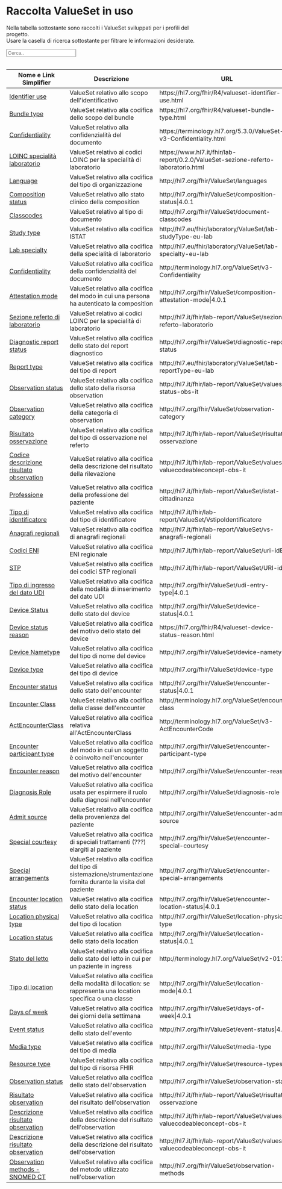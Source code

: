 <html>
  <head>
    <script src="https://ajax.googleapis.com/ajax/libs/jquery/3.6.0/jquery.min.js"></script>
    <script>
      $(document).ready(function () {
        $("#myInput").on("keyup", function () {
          var value = $(this).val().toLowerCase();
          $("#myTable tr").filter(function () {
            $(this).toggle($(this).text().toLowerCase().indexOf(value) > -1);
          });
        });
      });
    </script>
  </head>
  <body>
    <h1>Raccolta ValueSet in uso</h1>
    <div>
      <p>
        Nella tabella sottostante sono raccolti i ValueSet sviluppati
        per i profili del progetto.
        <br />
        Usare la casella di ricerca sottostante per filtrare le informazioni
        desiderate.
      </p>
      <input id="myInput" type="text" placeholder="Cerca.." />
    </div>
    <br />
    <table style="width: fit-content">
  <thead>
    <tr>
      <th>Nome e Link Simplifier</th>
      <th>Descrizione</th>
      <th>URL</th>
    </tr>
  </thead>
  <tbody id="myTable">
    <tr>
      <td> 
        <a href="https://hl7.org/fhir/R4/valueset-identifier-use.html" target="_blank">Identifier use</a>
      </td>
      <td>ValueSet relativo allo scopo dell'identificativo </td>
<td>https://hl7.org/fhir/R4/valueset-identifier-use.html</td>
    </tr>
    <tr>
      <td>
      <a href="https://hl7.org/fhir/R4/valueset-bundle-type.html" target="_blank">Bundle type</a>
      </td>
      <td> ValueSet relativo alla codifica dello scopo del bundle </td>
<td>https://hl7.org/fhir/R4/valueset-bundle-type.html</td>
    </tr>
    <tr>
      <td>
      <a href="https://terminology.hl7.org/5.3.0/ValueSet-v3-Confidentiality.html" target="_blank">Confidentiality</a>
      </td>
      <td> ValueSet relativo alla confidenzialità del documento </td>
<td>https://terminology.hl7.org/5.3.0/ValueSet-v3-Confidentiality.html</td>
    </tr>
    <tr>
      <td>
      <a href="https://www.hl7.it/fhir/lab-report/0.2.0/ValueSet-sezione-referto-laboratorio.html" target="_blank">LOINC specialità laboratorio</a>
      </td>
      <td> ValueSet relativo ai codici LOINC per la specialità di laboratorio </td>
<td>https://www.hl7.it/fhir/lab-report/0.2.0/ValueSet-sezione-referto-laboratorio.html</td>
    </tr>
    <tr>
      <td>
      <a href="http://hl7.org/fhir/ValueSet/languages" target="_blank">Language</a>
      </td>
      <td> ValueSet relativo alla codifica del tipo di organizzazione </td>
<td>http://hl7.org/fhir/ValueSet/languages</td>
    </tr>
    <tr>
      <td>
      <a href="http://hl7.org/fhir/ValueSet/composition-status|4.0.1" target="_blank">Composition status</a>
      </td>
      <td> ValueSet relativo allo stato clinico della composition </td>
<td>http://hl7.org/fhir/ValueSet/composition-status|4.0.1</td>
    </tr>
    <tr>
      <td>
      <a href="http://hl7.org/fhir/R4/valueset-document-classcodes.html" target="_blank">Classcodes</a>
      </td>
      <td> ValueSet relativo al tipo di documento </td>
<td>http://hl7.org/fhir/ValueSet/document-classcodes</td>
    </tr>
    <tr>
      <td>
      <a href="http://hl7.eu/fhir/laboratory/ValueSet/lab-studyType-eu-lab" target="_blank">Study type</a>
      </td>
      <td> ValueSet relativo alla codifica ISTAT </td>
<td>http://hl7.eu/fhir/laboratory/ValueSet/lab-studyType-eu-lab</td>
    </tr>
    <tr>
      <td>
      <a href="http://hl7.eu/fhir/laboratory/ValueSet/lab-specialty-eu-lab" target="_blank">Lab specialty</a>
      </td>
      <td> ValueSet relativo alla codifica della specialità di laboratorio </td>
<td>http://hl7.eu/fhir/laboratory/ValueSet/lab-specialty-eu-lab</td>
    </tr>
    <tr>
      <td>
      <a href="http://terminology.hl7.org/ValueSet/v3-Confidentiality" target="_blank">Confidentiality</a>
      </td>
      <td> ValueSet relativo alla codifica della confidenzialità del documento </td>
<td>http://terminology.hl7.org/ValueSet/v3-Confidentiality</td>
    </tr>
    <tr>
      <td>
      <a href="http://hl7.org/fhir/ValueSet/composition-attestation-mode|4.0.1" target="_blank">Attestation mode</a>
      </td>
      <td> ValueSet relativo alla codifica del modo in cui una persona ha autenticato la composition </td>
<td>http://hl7.org/fhir/ValueSet/composition-attestation-mode|4.0.1</td>
    </tr>
    <tr>
      <td>
      <a href="http://hl7.it/fhir/lab-report/ValueSet/sezione-referto-laboratorio" target="_blank">Sezione referto di laboratorio</a>
      </td>
      <td> ValueSet relativo ai codici LOINC per la specialità di laboratorio </td>
<td>http://hl7.it/fhir/lab-report/ValueSet/sezione-referto-laboratorio</td>
    </tr>
    <tr>
      <td>
      <a href="http://hl7.org/fhir/ValueSet/diagnostic-report-status" target="_blank">Diagnostic report status</a>
      </td>
      <td> ValueSet relativo alla codifica dello stato del report diagnostico </td>
<td>http://hl7.org/fhir/ValueSet/diagnostic-report-status</td>
    </tr>
     <tr>
      <td>
      <a href="http://hl7.eu/fhir/laboratory/ValueSet/lab-reportType-eu-lab" target="_blank">Report type</a>
      </td>
      <td> ValueSet relativo alla codifica del tipo di report </td>
<td>http://hl7.eu/fhir/laboratory/ValueSet/lab-reportType-eu-lab</td>
    </tr>
    <tr>
      <td>
      <a href="http://hl7.it/fhir/lab-report/ValueSet/valueset-status-obs-it" target="_blank">Observation status</a>
      </td>
      <td> ValueSet relativo alla codifica dello stato della risorsa observation </td>
<td>http://hl7.it/fhir/lab-report/ValueSet/valueset-status-obs-it</td>
    </tr>
    <tr>
      <td>
      <a href="http://hl7.org/fhir/ValueSet/observation-category" target="_blank">Observation category</a>
      </td>
      <td> ValueSet relativo alla codifica della categoria di observation </td>
<td>http://hl7.org/fhir/ValueSet/observation-category</td>
    </tr>
    <tr>
      <td>
      <a href="http://hl7.it/fhir/lab-report/ValueSet/risultato-osservazione" target="_blank">Risultato osservazione</a>
      </td>
      <td> ValueSet relativo alla codifica del tipo di osservazione nel referto </td>
<td>http://hl7.it/fhir/lab-report/ValueSet/risultato-osservazione</td>
    </tr>
    <tr>
      <td>
      <a href="http://hl7.it/fhir/lab-report/ValueSet/valueset-valuecodeableconcept-obs-it" target="_blank">Codice descrizione risultato observation</a>
      </td>
      <td> ValueSet relativo alla codifica della descrizione del risultato della rilevazione </td>
<td>http://hl7.it/fhir/lab-report/ValueSet/valueset-valuecodeableconcept-obs-it</td>
    </tr>
    <tr>
      <td>
      <a href="http://hl7.it/fhir/lab-report/ValueSet/istat-professione" target="_blank">Professione</a>
      </td>
      <td> ValueSet relativo alla codifica della professione del paziente </td>
<td>http://hl7.it/fhir/lab-report/ValueSet/istat-cittadinanza</td>
    </tr>
    <tr>
      <td>
      <a href="http://hl7.it/fhir/lab-report/ValueSet/VstipoIdentificatore" target="_blank">Tipo di identificatore</a>
      </td>
      <td> ValueSet relativo alla codifica del tipo di identificatore</td>
<td>http://hl7.it/fhir/lab-report/ValueSet/VstipoIdentificatore</td>
    </tr>
    <tr>
      <td>
      <a href="http://hl7.it/fhir/lab-report/ValueSet/vs-anagrafi-regionali" target="_blank">Anagrafi regionali</a>
      </td>
      <td> ValueSet relativo alla codifica di anagrafi regionali</td>
<td>http://hl7.it/fhir/lab-report/ValueSet/vs-anagrafi-regionali</td>
    </tr>
    <tr>
      <td>
      <a href="http://hl7.it/fhir/lab-report/ValueSet/uri-idEni" target="_blank">Codici ENI</a>
      </td>
      <td> ValueSet relativo alla codifica ENI regionale </td>
<td>http://hl7.it/fhir/lab-report/ValueSet/uri-idEni</td>
    </tr>
    <tr>
      <td>
      <a href="http://hl7.it/fhir/lab-report/ValueSet/URI-idStp" target="_blank">STP</a>
      </td>
      <td> ValueSet relativo alla codifica dei codici STP regionali </td>
<td>http://hl7.it/fhir/lab-report/ValueSet/URI-idStp</td>
    </tr>
    <tr>
      <td>
      <a href="http://hl7.org/fhir/ValueSet/udi-entry-type|4.0.1" target="_blank">Tipo di ingresso del dato UDI</a>
      </td>
      <td> ValueSet relativo alla codifica della modalità di inserimento del dato UDI </td>
<td>http://hl7.org/fhir/ValueSet/udi-entry-type|4.0.1</td>
    </tr>
    <tr>
      <td>
      <a href="http://hl7.org/fhir/ValueSet/device-status|4.0.1" target="_blank">Device Status</a>
      </td>
      <td> ValueSet relativo alla codifica dello stato del device </td>
<td>http://hl7.org/fhir/ValueSet/device-status|4.0.1</td>
    </tr>
    <tr>
      <td>
      <a href="https://hl7.org/fhir/R4/valueset-device-status-reason.html" target="_blank">Device status reason</a>
      </td>
      <td> ValueSet relativo alla codifica del motivo dello stato del device </td>
<td>https://hl7.org/fhir/R4/valueset-device-status-reason.html</td>
    </tr>
    <tr>
      <td>
      <a href="http://hl7.org/fhir/ValueSet/device-nametype" target="_blank">Device Nametype</a>
      </td>
      <td> ValueSet relativo alla codifica del tipo di nome del device </td>
<td>http://hl7.org/fhir/ValueSet/device-nametype</td>
    </tr>
    <tr>
      <td>
      <a href="http://hl7.org/fhir/ValueSet/device-type" target="_blank">Device type</a>
      </td>
      <td> ValueSet relativo alla codifica del tipo di device </td>
<td>http://hl7.org/fhir/ValueSet/device-type</td>
    </tr>
    <tr>
      <td>
      <a href="http://hl7.org/fhir/ValueSet/encounter-status|4.0.1" target="_blank">Encounter status</a>
      </td>
      <td> ValueSet relativo alla codifica dello stato dell'encounter </td>
<td>http://hl7.org/fhir/ValueSet/encounter-status|4.0.1</td>
    </tr>
    <tr>
      <td>
      <a href="http://terminology.hl7.org/ValueSet/encounter-class" target="_blank">Encounter Class</a>
      </td>
      <td> ValueSet relativo alla codifica della classe dell'encounter </td>
<td>http://terminology.hl7.org/ValueSet/encounter-class</td>
    </tr>
    <tr>
      <td>
      <a href="http://terminology.hl7.org/ValueSet/v3-ActEncounterCode" target="_blank">ActEncounterClass</a>
      </td>
      <td> ValueSet relativo alla codifica relativa all'ActEncounterClass </td>
<td>http://terminology.hl7.org/ValueSet/v3-ActEncounterCode</td>
    </tr>
    <tr>
      <td>
      <a href="http://hl7.org/fhir/ValueSet/encounter-participant-type" target="_blank">Encounter participant type</a>
      </td>
      <td> ValueSet relativo alla codifica del modo in cui un soggetto è coinvolto nell'encounter </td>
<td>http://hl7.org/fhir/ValueSet/encounter-participant-type</td>
    </tr>
    <tr>
      <td>
      <a href="http://hl7.org/fhir/ValueSet/encounter-reason" target="_blank">Encounter reason</a>
      </td>
      <td> ValueSet relativo alla codifica del motivo dell'encounter</td>
<td>http://hl7.org/fhir/ValueSet/encounter-reason</td>
    </tr>
    <tr>
      <td>
      <a href="http://hl7.org/fhir/ValueSet/diagnosis-role" target="_blank">Diagnosis Role</a>
      </td>
      <td> ValueSet relativo alla codifica usata per espirmere il ruolo della diagnosi nell'encounter </td>
<td>http://hl7.org/fhir/ValueSet/diagnosis-role</td>
    </tr>
    <tr>
      <td>
      <a href="http://hl7.org/fhir/ValueSet/encounter-admit-source" target="_blank">Admit source</a>
      </td>
      <td> ValueSet relativo alla codifica della provenienza del paziente </td>
<td>http://hl7.org/fhir/ValueSet/encounter-admit-source</td>
    </tr>
    <tr>
      <td>
      <a href="http://hl7.org/fhir/ValueSet/encounter-special-courtesy" target="_blank">Special courtesy</a>
      </td>
      <td> ValueSet relativo alla codifica di speciali trattamenti (???) elargiti al paziente </td>
<td>http://hl7.org/fhir/ValueSet/encounter-special-courtesy</td>
    </tr>
    <tr>
      <td>
      <a href="http://hl7.org/fhir/ValueSet/encounter-special-arrangements" target="_blank">Special arrangements</a>
      </td>
      <td> ValueSet relativo alla codifica del tipo di sistemazione/strumentazione fornita durante la visita del paziente </td>
<td>http://hl7.org/fhir/ValueSet/encounter-special-arrangements</td>
    </tr>
    <tr>
      <td>
      <a href="http://hl7.org/fhir/ValueSet/encounter-location-status|4.0.1" target="_blank">Encounter location status</a>
      </td>
      <td> ValueSet relativo alla codifica dello stato della location </td>
<td>http://hl7.org/fhir/ValueSet/encounter-location-status|4.0.1</td>
    </tr>
    <tr>
      <td>
      <a href="http://hl7.org/fhir/ValueSet/location-physical-type" target="_blank">Location physical type</a>
      </td>
      <td> ValueSet relativo alla codifica del tipo di location </td>
<td>http://hl7.org/fhir/ValueSet/location-physical-type</td>
    </tr>
    <tr>
      <td>
      <a href="http://hl7.org/fhir/ValueSet/location-status|4.0.1" target="_blank">Location status</a>
      </td>
      <td> ValueSet relativo alla codifica dello stato della location </td>
<td>http://hl7.org/fhir/ValueSet/location-status|4.0.1</td>
    </tr>
    <tr>
      <td>
      <a href="http://terminology.hl7.org/ValueSet/v2-0116" target="_blank">Stato del letto</a>
      </td>
      <td> ValueSet relativo alla codifica dello stato del letto in cui per un paziente in ingress </td>
<td>http://terminology.hl7.org/ValueSet/v2-0116</td>
    </tr>
    <tr>
      <td>
      <a href="http://hl7.org/fhir/ValueSet/location-mode|4.0.1" target="_blank">Tipo di location</a>
      </td>
      <td> ValueSet relativo alla codifica della modalità di location: se rappresenta una location specifica o una classe </td>
<td>http://hl7.org/fhir/ValueSet/location-mode|4.0.1</td>
    </tr>
    <tr>
      <td>
      <a href="http://hl7.org/fhir/ValueSet/days-of-week|4.0.1" target="_blank">Days of week</a>
      </td>
      <td> ValueSet relativo alla codifica dei giorni della settimana </td>
<td>http://hl7.org/fhir/ValueSet/days-of-week|4.0.1</td>
    </tr>
    <tr>
      <td>
      <a href="http://hl7.org/fhir/ValueSet/event-status|4.0.1" target="_blank">Event status</a>
      </td>
      <td> ValueSet relativo alla codifica dello stato dell'evento </td>
<td>http://hl7.org/fhir/ValueSet/event-status|4.0.1</td>
    </tr>
    <tr>
      <td>
      <a href="http://hl7.org/fhir/ValueSet/media-type" target="_blank">Media type</a>
      </td>
      <td> ValueSet relativo alla codifica del tipo di media </td>
<td>http://hl7.org/fhir/ValueSet/media-type</td>
    </tr>
    <tr>
      <td>
      <a href="http://hl7.org/fhir/ValueSet/resource-types" target="_blank">Resource type</a>
      </td>
      <td> ValueSet relativo alla codifica del tipo di risorsa FHIR </td>
<td>http://hl7.org/fhir/ValueSet/resource-types</td>
    </tr>
    <tr>
      <td>
      <a href="http://hl7.org/fhir/ValueSet/observation-status" target="_blank">Observation status</a>
      </td>
      <td> ValueSet relativo alla codifica dello stato dell'observation </td>
<td>http://hl7.org/fhir/ValueSet/observation-status</td>
    </tr>
    <tr>
      <td>
      <a href="http://hl7.it/fhir/lab-report/ValueSet/risultato-osservazione" target="_blank">Risultato observation</a>
      </td>
      <td> ValueSet relativo alla codifica del risultato dell'observation </td>
<td>http://hl7.it/fhir/lab-report/ValueSet/risultato-osservazione</td>
    </tr>
    <tr>
      <td>
      <a href="http://hl7.it/fhir/lab-report/ValueSet/valueset-valuecodeableconcept-obs-it" target="_blank">Descrizione risultato observation</a>
      </td>
      <td> ValueSet relativo alla codifica della descrizione del risultato dell'observation </td>
<td>http://hl7.it/fhir/lab-report/ValueSet/valueset-valuecodeableconcept-obs-it</td>
    </tr>
    <tr>
      <td>
      <a href="http://hl7.it/fhir/lab-report/ValueSet/valueset-valuecodeableconcept-obs-it" target="_blank">Descrizione risultato observation</a>
      </td>
      <td> ValueSet relativo alla codifica della descrizione del risultato dell'observation </td>
<td>http://hl7.it/fhir/lab-report/ValueSet/valueset-valuecodeableconcept-obs-it</td>
    </tr>
    <tr>
      <td>
      <a href="http://hl7.org/fhir/ValueSet/observation-methods" target="_blank">Observation methods - SNOMED CT</a>
      </td>
      <td> ValueSet relativo alla codifica del metodo utilizzato nell'observation </td>
<td>http://hl7.org/fhir/ValueSet/observation-methods</td>
    </tr>
  </tbody>
</table>
  </body>
</html>
